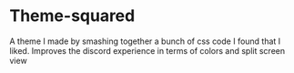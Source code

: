 # Theme-squared
A theme I made by smashing together a bunch of css code I found that I liked. Improves the discord experience in terms of colors and split screen view
